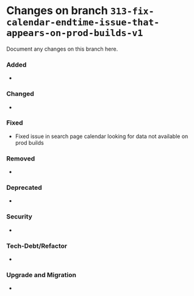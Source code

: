 # Changes on branch `313-fix-calendar-endtime-issue-that-appears-on-prod-builds-v1`
Document any changes on this branch here.
### Added
- 

### Changed
- 

### Fixed
- Fixed issue in search page calendar looking for data not available on prod builds

### Removed
- 

### Deprecated
- 

### Security
- 

### Tech-Debt/Refactor
- 

### Upgrade and Migration
- 
